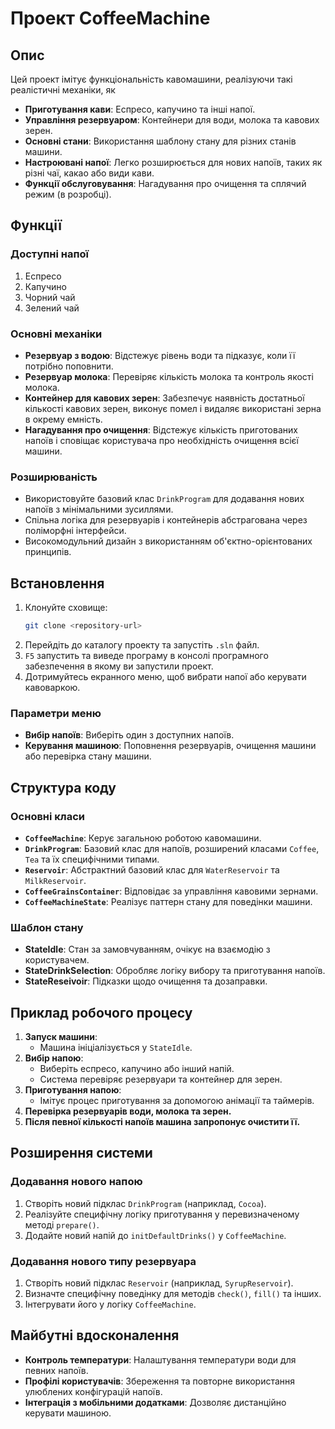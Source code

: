 # Проект CoffeeMachine

## Опис
Цей проект імітує функціональність кавомашини, реалізуючи такі реалістичні механіки, як

- **Приготування кави**: Еспресо, капучино та інші напої.
- **Управління резервуаром**: Контейнери для води, молока та кавових зерен.
- **Основні стани**: Використання шаблону стану для різних станів машини.
- **Настроювані напої**: Легко розширюється для нових напоїв, таких як різні чаї, какао або види кави.
- **Функції обслуговування**: Нагадування про очищення та сплячий режим (в розробці).

## Функції

### Доступні напої
1. Еспресо
2. Капучино
3. Чорний чай
4. Зелений чай

### Основні механіки
- **Резервуар з водою**: Відстежує рівень води та підказує, коли її потрібно поповнити.
- **Резервуар молока**: Перевіряє кількість молока та контроль якості молока.
- **Контейнер для кавових зерен**: Забезпечує наявність достатньої кількості кавових зерен, виконує помел і видаляє використані зерна в окрему емність.
- **Нагадування про очищення**: Відстежує кількість приготованих напоїв і сповіщає користувача про необхідність очищення всієї машини.

### Розширюваність
- Використовуйте базовий клас `DrinkProgram` для додавання нових напоїв з мінімальними зусиллями.
- Спільна логіка для резервуарів і контейнерів абстрагована через поліморфні інтерфейси.
- Високомодульний дизайн з використанням об'єктно-орієнтованих принципів.

## Встановлення
1. Клонуйте сховище:
   ```bash
   git clone <repository-url>
   ```
2. Перейдіть до каталогу проекту та запустіть `.sln` файл.
3. `F5` запустить та виведе програму в консолі програмного забезпечення в якому ви запустили проект.
4. Дотримуйтесь екранного меню, щоб вибрати напої або керувати кавоваркою.

### Параметри меню
- **Вибір напоїв**: Виберіть один з доступних напоїв.
- **Керування машиною**: Поповнення резервуарів, очищення машини або перевірка стану машини.

## Структура коду

### Основні класи
- **`CoffeeMachine`**: Керує загальною роботою кавомашини.
- **`DrinkProgram`**: Базовий клас для напоїв, розширений класами `Coffee`, `Tea` та їх специфічними типами.
- **`Reservoir`**: Абстрактний базовий клас для `WaterReservoir` та `MilkReservoir`.
- **`CoffeeGrainsContainer`**: Відповідає за управління кавовими зернами.
- **`CoffeeMachineState`**: Реалізує паттерн стану для поведінки машини.

### Шаблон стану
- **StateIdle**: Стан за замовчуванням, очікує на взаємодію з користувачем.
- **StateDrinkSelection**: Обробляє логіку вибору та приготування напоїв.
- **StateReseivoir**: Підказки щодо очищення та дозаправки.

## Приклад робочого процесу
1. **Запуск машини**: 
   - Машина ініціалізується у `StateIdle`.
2. **Вибір напою**: 
   - Виберіть еспресо, капучино або інший напій.
   - Система перевіряє резервуари та контейнер для зерен.
3. **Приготування напою**: 
   - Імітує процес приготування за допомогою анімації та таймерів.
4. **Перевірка резервуарів води, молока та зерен.** 
5. **Після певної кількості напоїв машина запропонує очистити її.**

## Розширення системи
### Додавання нового напою
1. Створіть новий підклас `DrinkProgram` (наприклад, `Cocoa`).
2. Реалізуйте специфічну логіку приготування у перевизначеному методі `prepare()`.
3. Додайте новий напій до `initDefaultDrinks()` у `CoffeeMachine`.

### Додавання нового типу резервуара
1. Створіть новий підклас `Reservoir` (наприклад, `SyrupReservoir`).
2. Визначте специфічну поведінку для методів `check()`, `fill()` та інших.
3. Інтегрувати його у логіку `CoffeeMachine`.

## Майбутні вдосконалення
- **Контроль температури**: Налаштування температури води для певних напоїв.
- **Профілі користувачів**: Збереження та повторне використання улюблених конфігурацій напоїв.
- **Інтеграція з мобільними додатками**: Дозволяє дистанційно керувати машиною.

